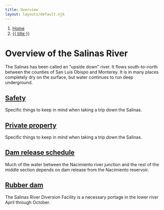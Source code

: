 ```yaml
---
title: Overview
layout: layouts/default.njk
---
```


<nav class="breadcrumbs" aria-label="breadcrumbs">
  <ol>
    <li><a href="/">Home</a></li>
    <li><a href="#" aria-current="page">{{ title }}</a></li>
  </ol>
</nav>

# Overview of the Salinas River

The Salinas has been called an "upside down" river. It flows south-to-north between the counties of San Luis Obispo and Monterey. It is in many places completely dry on the surface, but water continues to run deep underground.

## [Safety](safety)

Specific things to keep in mind when taking a trip down the Salinas.

## [Private property](private-property)

Specific things to keep in mind when taking a trip down the Salinas.

## [Dam release schedule](dam-release)

Much of the water between the Nacimiento river junction and the rest of the middle section depends on dam release from the Nacimiento reservoir.

## [Rubber dam](rubber-dam)

The Salinas River Diversion Facility is a necessary portage in the lower river April through October.
